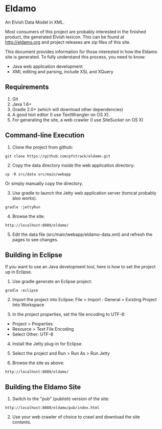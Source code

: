 # Eldamo

An Elvish Data Model in XML.

Most consumers of this project are probably interested in the finished product, the generated Elvish lexicon. This can
be found at http://eldamo.org and project releases are zip files of this site.

This document provides information for those interested in how the Eldamo site is generated. To fully understand this
process, you need to know:

* Java web application development
* XML editing and parsing, include XSL and XQuery

## Requirements

1. Git
2. Java 1.6+
3. Gradle 2.0+ (which will download other dependencies)
4. A good text editor (I use TextWrangler on OS X).
5. For generating the site, a web crawler (I use SiteSucker on OS X)

## Command-line Execution

1) Clone the project from github:

```
git clone https://github.com/pfstrack/eldamo.git
```

2) Copy the data directory inside the web application directory:

```
cp -R src/data src/main/webapp
```

Or simply manually copy the directory.

3) Use gradle to launch the Jetty web application server (tomcat probably also works).

```
gradle :jettyRun
```

4) Browse the site:

```
http://localhost:8080/eldamo/
```

5) Edit the data file (src/main/webapp/eldamo-data.xml) and refresh the pages to see changes.

## Building in Eclipse

If you want to use an Java development tool, here is how to set the project up in Eclipse.

1) Use gradle generate an Eclipse project:

```
gradle :eclipse
```

2) Import the project into Eclipse: File > Import : General > Existing Project Into Workspace

3) In the project properties, set the file encoding to UTF-8:

* Project > Properties
* Resource > Text File Encoding
* Select Other: UTF-8

4) Install the Jetty plug-in for Eclipse.

5) Select the project and Run > Run As > Run Jetty

6) Browse the site as above:

```
http://localhost:8080/eldamo/
```

## Building the Eldamo Site

1) Switch to the "pub" (publish) version of the site:

```
http://localhost:8080/eldamo/pub/index.html
```

2) Use your web crawler of choice to crawl and download the site contents.